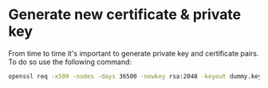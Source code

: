 # Generate new certificate & private key

From time to time it's important to generate private key and certificate pairs.
To do so use the following command:

```bash
openssl req -x509 -nodes -days 36500 -newkey rsa:2048 -keyout dummy.key -out dummy.crt
```
